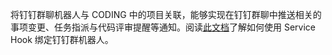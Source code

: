 将钉钉群聊机器人与 CODING 中的项目关联，能够实现在钉钉群聊中推送相关的事项变更、任务指派与代码评审提醒等通知。阅读[此文档](https://coding.net/help/docs/admin/message/third-party/dingtalk.html)了解如何使用 Service Hook 绑定钉钉群机器人。

